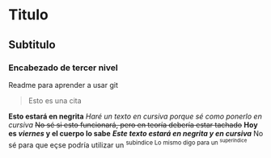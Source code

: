 # Titulo
## Subtitulo
### Encabezado de tercer nivel
Readme para aprender a usar git
> Esto es una cita

__Esto estará en negrita__
_Haré un texto en cursiva porque sé como ponerlo en cursiva_
~~No sé si esto funcionará, pero en teoría debería estar tachado~~
**Hoy es _viernes_ y el cuerpo lo sabe**
***Este texto estará en negrita y en cursiva***
No sé para que eçse podría utilizar un <sup>subindice</sub>
Lo mismo digo para un <sup>superíndice</sup>

